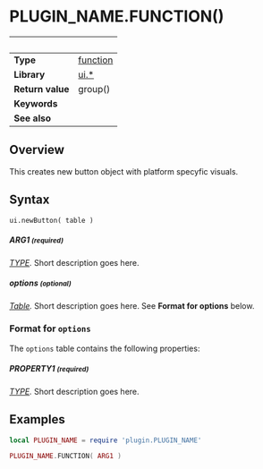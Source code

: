 # PLUGIN_NAME.FUNCTION()

|                      | &nbsp; 
| -------------------- | ---------------------------------------------------------------
| __Type__             | [function](http://docs.coronalabs.com/api/type/Function.html)
| __Library__          | [ui.*](Readme.markdown)
| __Return value__     | group()
| __Keywords__         | 
| __See also__         | 


## Overview

This creates new button object with platform specyfic visuals.


## Syntax

	ui.newButton( table )

##### ARG1 <small>(required)</small>
_[TYPE]()._ Short description goes here.

##### options <small>(optional)</small>
_[Table](http://docs.coronalabs.com/api/type/Table.html)._ Short description goes here. See **Format for options** below.


### Format for `options`

The `options` table contains the following properties:

##### PROPERTY1 <small>(required)</small>
_[TYPE]()._ Short description goes here.


## Examples

``````lua
local PLUGIN_NAME = require 'plugin.PLUGIN_NAME'

PLUGIN_NAME.FUNCTION( ARG1 )
``````
